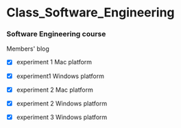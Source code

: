 # Class_Software_Engineering

### Software Engineering course

Members' blog

- [x] experiment 1 Mac platform

- [x] experiment1 Windows platform

- [x] experiment 2 Mac platform
- [x] experiment 2 Windows platform

- [x] experiment 3 Windows platform
